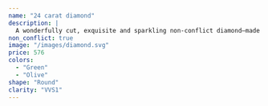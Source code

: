 ```yaml
---
name: "24 carat diamond"
description: |
  A wonderfully cut, exquisite and sparkling non-conflict diamond—made out of crushed & aged dinosaurs.
non_conflict: true
image: "/images/diamond.svg"
price: 576
colors:
  - "Green"
  - "Olive"
shape: "Round"
clarity: "VVS1"
---
```

